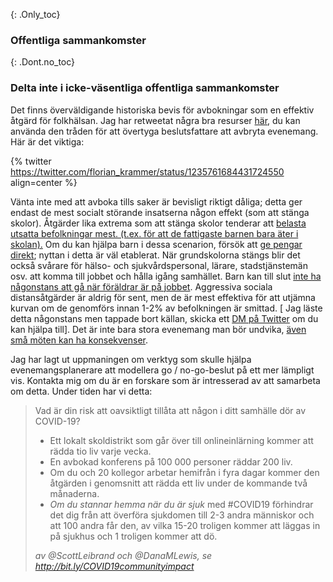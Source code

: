 {: .Only_toc} 
 ### Offentliga sammankomster 

 {: .Dont.no_toc} 
 ### Delta inte i icke-väsentliga offentliga sammankomster 

 Det finns överväldigande historiska bevis för avbokningar som en effektiv åtgärd för folkhälsan. Jag har retweetat några bra resurser [här](https://twitter.com/joshmich/status/1235906489921007616), du kan använda den tråden för att övertyga beslutsfattare att avbryta evenemang. Här är det viktiga: 

{% twitter https://twitter.com/florian_krammer/status/1235761684431724550 align=center %}

Vänta inte med att avboka tills saker är bevisligt riktigt dåliga; detta ger endast de mest socialt störande insatserna någon effekt (som att stänga skolor). Åtgärder lika extrema som att stänga skolor tenderar att [belasta utsatta befolkningar mest. (t.ex. för att de fattigaste barnen bara äter i skolan).](https://twitter.com/AWhitTwit/status/1236010269605687296) Om du kan hjälpa barn i dessa scenarion, försök att [ge pengar direkt](https://twitter.com/ClintSmithIII/status/1237004025331167233); nyttan i detta är väl etablerat. När grundskolorna stängs blir det också svårare för hälso- och sjukvårdspersonal, lärare, stadstjänstemän osv. att komma till jobbet och hålla igång samhället. Barn kan till slut [inte ha någonstans att gå när föräldrar är på jobbet](https://twitter.com/AWhitTwit/status/1236010269605687296). Aggressiva sociala distansåtgärder är aldrig för sent, men de är mest effektiva för att utjämna kurvan om de genomförs innan 1-2% av befolkningen är smittad. \[ Jag läste detta någonstans men tappade bort källan, skicka ett [DM på Twitter](https://twitter.com/figgyjam) om du kan hjälpa till\]. Det är inte bara stora evenemang man bör undvika, [även små möten kan ha konsekvenser](https://www.bloomberg.com/news/articles/2020-03-06/biogen-employees-test-positive-for-covid-19-after-boston-meeting?utm_medium=social&utm_campaign=socialflow-organic&utm_source=twitter&cmpid=socialflow-twitter-business&utm_content=business). 

Jag har lagt ut uppmaningen om verktyg som skulle hjälpa evenemangsplanerare att modellera go / no-go-beslut på ett mer lämpligt vis. Kontakta mig om du är en forskare som är intresserad av att samarbeta om detta. Under tiden har vi detta: 

 > Vad är din risk att oavsiktligt tillåta att någon i ditt samhälle dör av COVID-19? 
 > 
 > - Ett lokalt skoldistrikt som går över till onlineinlärning kommer att rädda tio liv varje vecka. 
 > - En avbokad konferens på 100 000 personer räddar 200 liv. 
 > - Om du och 20 kollegor arbetar hemifrån i fyra dagar kommer den åtgärden i genomsnitt att rädda ett liv under de kommande två månaderna. 
 > - _Om du stannar hemma när du är sjuk_ med #COVID19 förhindrar det dig från att överföra sjukdomen till 2-3 andra människor och att 100 andra får den, av vilka 15-20 troligen kommer att läggas in på sjukhus och 1 troligen kommer att dö. 
 >
 > _av @ScottLeibrand och @DanaMLewis, se http://bit.ly/COVID19communityimpact_
